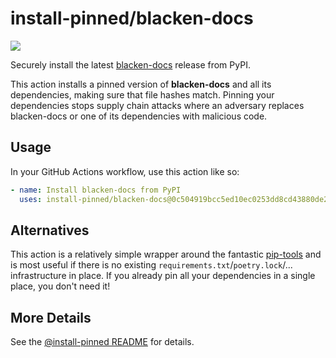 

# install-pinned/blacken-docs

![](https://shields.io/badge/python-3.7%20%7C%203.8%20%7C%203.9%20%7C%203.10-blue)

Securely install the latest [blacken-docs](https://pypi.org/project/blacken-docs/) release from PyPI.

This action installs a pinned version of **blacken-docs** and all its dependencies,         making sure that file hashes match. Pinning your dependencies stops supply chain attacks where an adversary         replaces blacken-docs or one of its dependencies with malicious code.

## Usage

In your GitHub Actions workflow, use this action like so:

```yaml
- name: Install blacken-docs from PyPI
  uses: install-pinned/blacken-docs@0c504919bcc5ed10ec0253dd8cd43880de263bb5  # 1.12.1
```

## Alternatives

This action is a relatively simple wrapper around the fantastic [pip-tools](https://pip-tools.rtfd.io)         and is most useful if there is no existing `requirements.txt`/`poetry.lock`/... infrastructure in place.         If you already pin all your dependencies in a single place, you don't need it!

## More Details

See the [@install-pinned README](https://github.com/install-pinned) for details.
